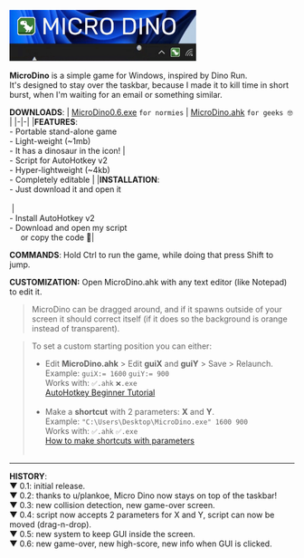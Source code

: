 <img src="https://raw.githubusercontent.com/DavidBevi/MicroDino/main/MicroDinoDemo1.gif" height="90" style="margin:-4 4 -4 0" /><br>

<b>MicroDino</b> is a simple game for Windows, inspired by Dino Run. <br> 
It's designed to stay over the taskbar, because I made it to kill time in short burst, when I'm waiting for an email or something similar.<br>

**DOWNLOADS**:
| [MicroDino0.6.exe](https://github.com/DavidBevi/MicroDino/releases/download/v0.6/MicroDino0.6.exe) `for normies`</h3>  | [MicroDino.ahk](https://github.com/DavidBevi/MicroDino/releases/download/v0.6/MicroDino.ahk) `for geeks 🤓` |
|-|-|
|**FEATURES**:<br>- Portable stand-alone game<br>- Light-weight (~1mb)<br>- It has a dinosaur in the  icon! | <br>- Script for AutoHotkey v2<br>- Hyper-lightweight (~4kb)<br>- Completely editable |
|**INSTALLATION**:<br>- Just download it and open it<br><span>&nbsp;</span><br><span>&nbsp;</span>|<br>- Install AutoHotkey v2<br>- Download and open my script<br><span>&nbsp;&nbsp;&nbsp;&nbsp;</span> or copy the code 👾|

**COMMANDS**: Hold Ctrl to run the game, while doing that press Shift to jump.<br>

**CUSTOMIZATION:** Open MicroDino.ahk with any text editor (like Notepad) to edit it.

>MicroDino can be dragged around, and if it spawns outside of your screen it should correct itself (if it does so the background is orange instead of transparent).

>To set a custom starting position you can either:<br>
>- Edit **MicroDino.ahk** > Edit **guiX** and **guiY** > Save > Relaunch.<br>
Example: `guiX:= 1600` `guiY:= 900`<br>
Works with: `✅.ahk` `❌.exe`<br>
[AutoHotkey Beginner Tutorial](www.autohotkey.com/docs/v2/Tutorial.htm)<br><br>
>- Make a **shortcut** with 2 parameters: **X** and **Y**.<br>
Example: `"C:\Users\Desktop\MicroDino.exe" 1600 900`<br>
Works with: `✅.ahk` `✅.exe`<br>
[How to make shortcuts with parameters](www.digitalcitizen.life/shortcut-arguments-parameters-window)<br><span>&nbsp;</span>

-----------------------------------------------------------------------

**HISTORY**:<br> 
▼ 0.1: initial release.<br>
▼ 0.2: thanks to u/plankoe, Micro Dino now stays on top of the taskbar!<br>
▼ 0.3: new collision detection, new game-over screen.<br>
▼ 0.4: script now accepts 2 parameters for X and Y, script can now be moved (drag-n-drop).<br>
▼ 0.5: new system to keep GUI inside the screen.<br>
▼ 0.6: new game-over, new high-score, new info when GUI is clicked.<br>
